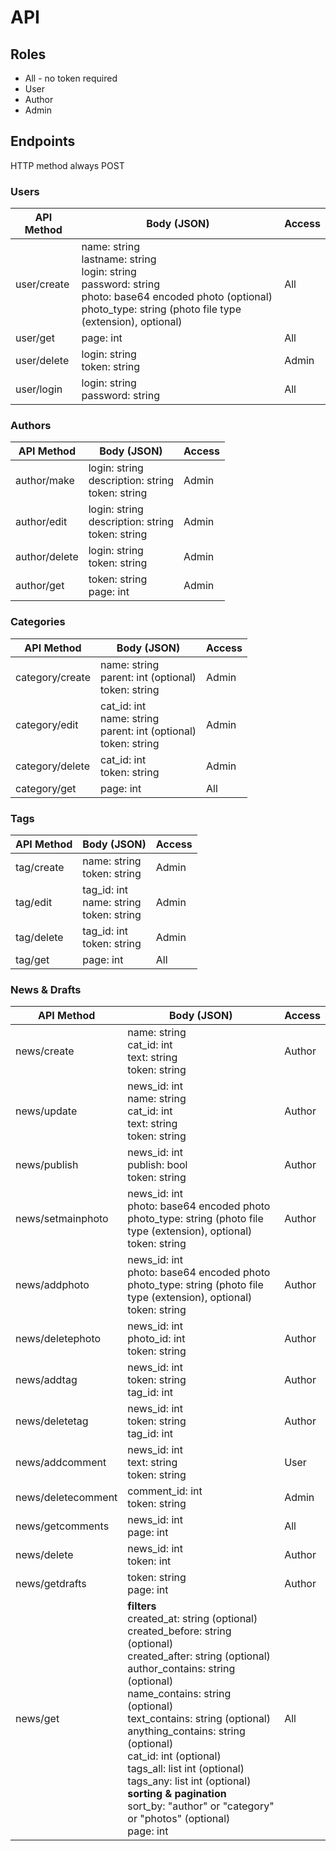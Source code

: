 # API

## Roles

- All - no token required
- User
- Author
- Admin

## Endpoints

HTTP method always POST

### Users

API Method | Body (JSON) | Access
---|---|---
user/create | name: string<br>lastname: string<br>login: string<br>password: string<br>photo: base64 encoded photo (optional)<br>photo_type: string (photo file type (extension), optional) | All
user/get | page: int | All
user/delete | login: string<br>token: string | Admin
user/login | login: string<br>password: string | All

### Authors

API Method | Body (JSON) | Access
---|---|---
author/make | login: string<br>description: string<br>token: string | Admin
author/edit | login: string<br>description: string<br>token: string | Admin
author/delete | login: string<br>token: string | Admin
author/get | token: string<br>page: int | Admin

### Categories

API Method | Body (JSON) | Access
---|---|---
category/create | name: string<br>parent: int (optional)<br>token: string | Admin
category/edit | cat_id: int<br>name: string<br>parent: int (optional)<br>token: string | Admin
category/delete | cat_id: int<br>token: string | Admin
category/get | page: int | All

### Tags

API Method | Body (JSON) | Access
---|---|---
tag/create | name: string<br>token: string | Admin
tag/edit | tag_id: int<br>name: string<br>token: string | Admin
tag/delete | tag_id: int<br>token: string | Admin
tag/get | page: int | All

### News & Drafts

API Method | Body (JSON) | Access
---|---|---
news/create | name: string<br>cat_id: int<br>text: string<br>token: string | Author
news/update | news_id: int<br>name: string<br>cat_id: int<br>text: string<br>token: string | Author
news/publish | news_id: int<br>publish: bool<br>token: string | Author
news/setmainphoto | news_id: int<br>photo: base64 encoded photo<br>photo_type: string (photo file type (extension), optional)<br>token: string | Author
news/addphoto | news_id: int<br>photo: base64 encoded photo<br>photo_type: string (photo file type (extension), optional)<br>token: string | Author
news/deletephoto | news_id: int<br>photo_id: int<br>token: string | Author
news/addtag | news_id: int<br>token: string<br>tag_id: int | Author
news/deletetag | news_id: int<br>token: string<br>tag_id: int | Author
news/addcomment | news_id: int<br>text: string<br>token: string | User
news/deletecomment | comment_id: int<br>token: string | Admin
news/getcomments | news_id: int<br>page: int | All
news/delete | news_id: int<br>token: int | Author
news/getdrafts | token: string<br>page: int | Author
news/get | **filters**<br>created_at: string (optional)<br>created_before: string (optional)<br>created_after: string (optional)<br>author_contains: string (optional)<br>name_contains: string (optional)<br>text_contains: string (optional)<br>anything_contains:  string (optional)<br>cat_id: int (optional)<br>tags_all: list int (optional)<br>tags_any: list int (optional)<br>**sorting & pagination**<br>sort_by: "author" or "category" or "photos" (optional)<br>page: int | All

